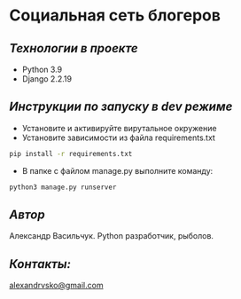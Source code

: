 # Социальная сеть блогеров

## *Технологии в проекте*

- Python 3.9
- Django 2.2.19

## *Инструкции по запуску в dev режиме*

- Установите и активируйте вирутальное окружение
- Установите зависимости из файла requirements.txt

```bash
pip install -r requirements.txt
``` 

- В папке с файлом manage.py выполните команду:

```bash
python3 manage.py runserver
```

## *Автор*

Александр Васильчук. Python разработчик, рыболов.

## *Контакты:*

alexandrvsko@gmail.com
